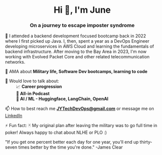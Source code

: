 <h1 align="center">Hi 👋, I'm June</h1>
<h3 align="center">On a journey to escape imposter syndrome</h3>

🔭 I attended a backend development focused bootcamp back in 2022 where I first picked up Java. I, then, spent a year as a DevOps Engineer developing microservices in AWS Cloud and learning the fundamentals of backend infrastructure. After moving to the Bay Area in 2023, I'm now working with Evolved Packet Core and other related telecommunication networks.

💬 AMA about **Military life, Software Dev bootcamps, learning to code**

💬 Would love to talk about:
<br> &emsp; &emsp; :chart_with_upwards_trend: **Career progression**
<br> &emsp; &emsp; :game_die: **All-in Podcast**
<br> &emsp; &emsp; :rocket: **AI / ML - Huggingface, LangChain, OpenAI**

📫 How to best reach me **JYTechDevOps@gmail.com** or message me on <a href="https://www.linkedin.com/in/junesyi"> LinkedIn </a>

⚡ Fun fact: :black_joker: My original plan after leaving the military was to go full time in poker! Always happy to chat about NLHE or PLO :)

"If you get one percent better each day for one year, you'll end up thirty-seven times better by the time you're done." -James Clear
